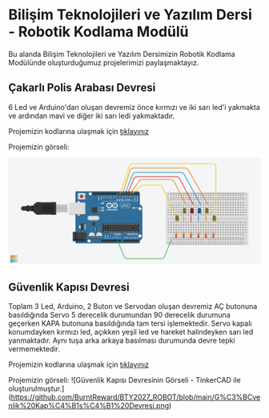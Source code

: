 # Bilişim Teknolojileri ve Yazılım Dersi - Robotik Kodlama Modülü
Bu alanda Bilişim Teknolojileri ve Yazılım Dersimizin Robotik Kodlama Modülünde oluşturduğumuz projelerimizi paylaşmaktayız.

## Çakarlı Polis Arabası Devresi
6 Led ve Arduino'dan oluşan devremiz önce kırmızı ve iki sarı led'i yakmakta ve ardından mavi ve diğer iki sarı ledi yakmaktadır.

Projemizin kodlarına ulaşmak için [tıklayınız](https://github.com/BurntReward/BTY2027_ROBOT/blob/main/%C3%87akarl%C4%B1%20Polis%20Arabas%C4%B1%20Devresi%20Kodu.ino)

Projemizin görseli:

![Çakarlı Polis Arabası Devresinin Görseli - TinkerCAD ile oluşturulmuştur.](https://github.com/BurntReward/BTY2027_ROBOT/blob/main/%C3%87akarl%C4%B1%20Polis%20Arabas%C4%B1%20Devresi.png)

## Güvenlik Kapısı Devresi
Toplam 3 Led, Arduino, 2 Buton ve Servodan oluşan devremiz AÇ butonuna basıldığında Servo 5 derecelik durumundan 90 derecelik durumuna geçerken KAPA butonuna basıldığında tam tersi işlemektedir. Servo kapalı konumdayken kırmızı led, açıkken yeşil led ve hareket halindeyken sarı led yanmaktadır. Aynı tuşa arka arkaya basılması durumunda devre tepki vermemektedir.

Projemizin kodlarına ulaşmak için [tıklayınız](https://github.com/BurntReward/BTY2027_ROBOT/blob/main/G%C3%BCvenlik%20Kap%C4%B1s%C4%B1%20Devresi%20Kodu.ino)

Projemizin görseli:
![Güvenlik Kapısı Devresinin Görseli - TinkerCAD ile oluşturulmuştur.]
(https://github.com/BurntReward/BTY2027_ROBOT/blob/main/G%C3%BCvenlik%20Kap%C4%B1s%C4%B1%20Devresi.png)
